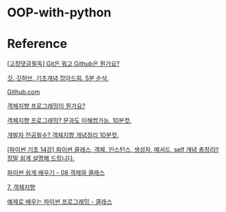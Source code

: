 # OOP-with-python

# Reference
[[고정댓글필독] Git은 뭐고 Github은 뭔가요?](https://youtu.be/Bd35Ze7-dIw?si=7OZHM8lNjbRrn48V)

[깃. 깃허브. 기초개념 잡아드림. 5분 순삭.](https://youtu.be/YFNQwo7iTNc?si=vNCYzKgfyyBYhh2T)

[Github.com](https://youtube.com/playlist?list=PLuHgQVnccGMDWjb0TWItMCfDWDs8Y3Oo7&si=kExfM3Hd0uvsnerU)

[객체지향 프로그래밍이 뭔가요?](https://youtu.be/vrhIxBWSJ04)

[객체지향 프로그래밍? 문과도 이해쌉가능. 10분컷.](https://youtu.be/cg1xvFy1JQQ)

[개발자 전공필수? 객체지향 개념정리 10분컷.](https://youtu.be/IeLWSKq0xIQ)

[[파이썬 기초 14강] 파이썬 클래스, 객체, 인스턴스, 생성자, 메서드, self 개념 총정리!! 정말 쉽게 설명해 드립니다.](https://youtu.be/FRHGtAvU03Q?si=aCYnUe83YZ0QH8kd)

[파이썬 쉽게 배우기 - 08 객체와 클래스](https://youtu.be/h-OwxPqjMpc)

[7. 객체지향](https://wikidocs.net/84)

[예제로 배우는 파이썬 프로그래밍 - 클래스](http://pythonstudy.xyz/python/article/19-클래스)
